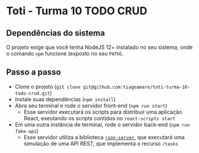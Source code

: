 # Toti - Turma 10 TODO CRUD

## Dependências do sistema

O projeto exige que você tenha NodeJS 12+ instalado no seu sistema, onde o comando `npm` funcione (exposto no seu `PATH`).

## Passo a passo

- Clone o projeto (`git clone git@github.com:tiagoamaro/toti-turma-10-todo-crud.git`)
- Instale suas dependências (`npm install`)
- Abra seu terminal e rode o servidor front-end (`npm run start`)
    - Esse servidor executará os scripts para distribuir uma aplicação React, exeutando os scripts contidos no `react-scripts start`
- Em uma outra instância de terminal, rode o servidor back-end (`npm run fake-api`)
    - Esse servidor utiliza a biblioteca [`json-server`](https://github.com/typicode/json-server), que executará uma simulação de uma API REST, que implementa o recurso `/tasks`
